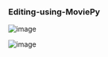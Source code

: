 ### Editing-using-MoviePy

![image](https://user-images.githubusercontent.com/91583403/221940587-e4dec449-89d0-4eb2-bdee-8d580238ad54.png)


![image](https://user-images.githubusercontent.com/91583403/221940687-8b1a3407-8ecf-4b29-ad15-4da161ba0ecd.png)
